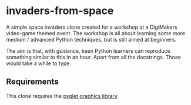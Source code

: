 invaders-from-space
===================

A simple space invaders clone created for a workshop at a DigiMakers video-game themed event. The workshop is all about learning some more medium / advanced Python techniques, but is still aimed at beginners.

The aim is that, with guidance, keen Python learners can reproduce something similar to this in an hour. Apart from all the docstrings. Those would take a while to type.

Requirements
------------
This clone requires the [pyglet graphics library](http://www.pyglet.org).
